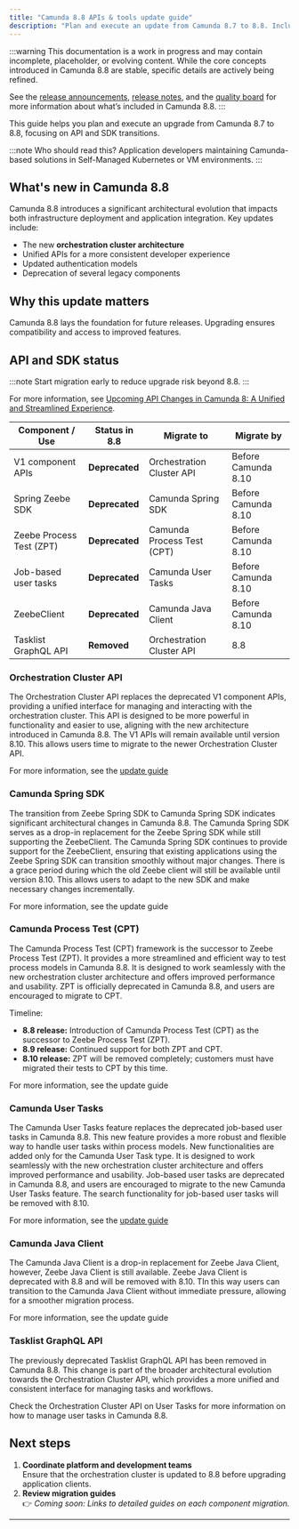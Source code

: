 ```yaml
---
title: "Camunda 8.8 APIs & tools update guide"
description: "Plan and execute an update from Camunda 8.7 to 8.8. Includes architectural highlights, prerequisites, and breaking changes relevant for developers."
---
```


:::warning
This documentation is a work in progress and may contain incomplete, placeholder, or evolving content. While the core concepts introduced in Camunda 8.8 are stable, specific details are actively being refined.

See the [release announcements](/reference/announcements-release-notes/880/880-announcements.md), [release notes](/reference/announcements-release-notes/880/880-release-notes.md), and the [quality board](https://github.com/orgs/camunda/projects/187/views/15) for more information about what’s included in Camunda 8.8.
:::

This guide helps you plan and execute an upgrade from Camunda 8.7 to 8.8, focusing on API and SDK transitions.

:::note Who should read this?
Application developers maintaining Camunda-based solutions in Self-Managed Kubernetes or VM environments.
:::

## What's new in Camunda 8.8

Camunda 8.8 introduces a significant architectural evolution that impacts both infrastructure deployment and application integration. Key updates include:

- The new **orchestration cluster architecture**
- Unified APIs for a more consistent developer experience
- Updated authentication models
- Deprecation of several legacy components

## Why this update matters

Camunda 8.8 lays the foundation for future releases. Upgrading ensures compatibility and access to improved features.

<!-- _Coming soon: Link to “What’s new in Camunda 8.8”._ -->

## API and SDK status

:::note
Start migration early to reduce upgrade risk beyond 8.8.
:::

For more information, see [Upcoming API Changes in Camunda 8: A Unified and Streamlined Experience](https://camunda.com/blog/2024/12/api-changes-in-camunda-8-a-unified-and-streamlined-experience/).

| Component / Use          | Status in 8.8  | Migrate to                 | Migrate by          |
| ------------------------ | -------------- | -------------------------- | ------------------- |
| V1 component APIs        | **Deprecated** | Orchestration Cluster API  | Before Camunda 8.10 |
| Spring Zeebe SDK         | **Deprecated** | Camunda Spring SDK         | Before Camunda 8.10 |
| Zeebe Process Test (ZPT) | **Deprecated** | Camunda Process Test (CPT) | Before Camunda 8.10 |
| Job-based user tasks     | **Deprecated** | Camunda User Tasks         | Before Camunda 8.10 |
| ZeebeClient              | **Deprecated** | Camunda Java Client        | Before Camunda 8.10 |
| Tasklist GraphQL API     | **Removed**    | Orchestration Cluster API  | 8.8                 |

### Orchestration Cluster API

The Orchestration Cluster API replaces the deprecated V1 component APIs, providing a unified interface for managing and interacting with the orchestration cluster. This API is designed to be more powerful in functionality and easier to use, aligning with the new architecture introduced in Camunda 8.8.
The V1 APIs will remain available until version 8.10. This allows users time to migrate to the newer Orchestration Cluster API.

For more information, see the [update guide](migrate-to-camunda-api.md)

### Camunda Spring SDK

The transition from Zeebe Spring SDK to Camunda Spring SDK indicates significant architectural changes in Camunda 8.8. The Camunda Spring SDK serves as a drop-in replacement for the Zeebe Spring SDK while still supporting the ZeebeClient.
The Camunda Spring SDK continues to provide support for the ZeebeClient, ensuring that existing applications using the Zeebe Spring SDK can transition smoothly without major changes.
There is a grace period during which the old Zeebe client will still be available until version 8.10. This allows users to adapt to the new SDK and make necessary changes incrementally.

For more information, see the update guide <!-- _Link to the update guide._ -->

### Camunda Process Test (CPT)

The Camunda Process Test (CPT) framework is the successor to Zeebe Process Test (ZPT). It provides a more streamlined and efficient way to test process models in Camunda 8.8.
It is designed to work seamlessly with the new orchestration cluster architecture and offers improved performance and usability.
ZPT is officially deprecated in Camunda 8.8, and users are encouraged to migrate to CPT.

Timeline:

- **8.8 release:** Introduction of Camunda Process Test (CPT) as the successor to Zeebe Process Test (ZPT).
- **8.9 release:** Continued support for both ZPT and CPT.
- **8.10 release:** ZPT will be removed completely; customers must have migrated their tests to CPT by this time.

For more information, see the update guide <!-- _Link to the update guide._ -->

### Camunda User Tasks

The Camunda User Tasks feature replaces the deprecated job-based user tasks in Camunda 8.8. This new feature provides a more robust and flexible way to handle user tasks within process models. New functionalities are added only for the Camunda User Task type.
It is designed to work seamlessly with the new orchestration cluster architecture and offers improved performance and usability.
Job-based user tasks are deprecated in Camunda 8.8, and users are encouraged to migrate to the new Camunda User Tasks feature. The search functionality for job-based user tasks will be removed with 8.10.

For more information, see the [update guide](migrate-to-camunda-user-tasks.md)

### Camunda Java Client

The Camunda Java Client is a drop-in replacement for Zeebe Java Client, however, Zeebe Java Client is still available. Zeebe Java Client is deprecated with 8.8 and will be removed with 8.10.
TIn this way users can transition to the Camunda Java Client without immediate pressure, allowing for a smoother migration process.

For more information, see the update guide <!-- _Link to the update guide._ -->

### Tasklist GraphQL API

The previously deprecated Tasklist GraphQL API has been removed in Camunda 8.8. This change is part of the broader architectural evolution towards the Orchestration Cluster API, which provides a more unified and consistent interface for managing tasks and workflows.

Check the Orchestration Cluster API on User Tasks for more information on how to manage user tasks in Camunda 8.8.

## Next steps

1. **Coordinate platform and development teams**  
   Ensure that the orchestration cluster is updated to 8.8 before upgrading application clients.
2. **Review migration guides**  
   👉 _Coming soon: Links to detailed guides on each component migration._

---
